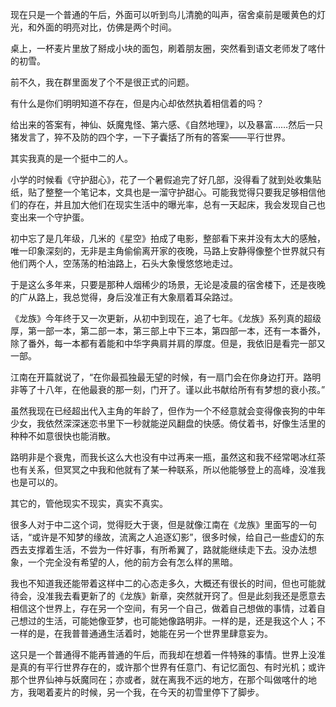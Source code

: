 现在只是一个普通的午后，外面可以听到鸟儿清脆的叫声，宿舍桌前是暖黄色的灯光，和外面的明亮对比，仿佛是两个时间。

 

桌上，一杯麦片里放了掰成小块的面包，刷着朋友圈，突然看到语文老师发了喀什的初雪。

 

前不久，我在群里面发了个不是很正式的问题。

 

有什么是你们明明知道不存在，但是内心却依然执着相信着的吗？

 

给出来的答案有，神仙、妖魔鬼怪、第六感、《自然地理》，以及暴富……然后一只猪发言了，猝不及防的四个字，一下子囊括了所有的答案——平行世界。

 

其实我真的是一个挺中二的人。

 

小学的时候看《守护甜心》，花了一个暑假追完了好几部，没得看了就到处收集贴纸，贴了整整一个笔记本，文具也是一溜守护甜心。可能我觉得只要我足够相信他们的存在，并且加大他们在现实生活中的曝光率，总有一天起床，我会发现自己也变出来一个守护蛋。

 

初中忘了是几年级，几米的《星空》拍成了电影，整部看下来并没有太大的感触，唯一印象深刻的，无非是主角偷偷离开家的夜晚，马路上安静得像整个世界就只有他们两个人，空荡荡的柏油路上，石头大象慢悠悠地走过。

 

于是这么多年来，只要是那种人烟稀少的场景，无论是凌晨的宿舍楼下，还是夜晚的广从路上，我总觉得，身后没准正有大象扇着耳朵路过。

 

《龙族》今年终于又一次更新，从初中到现在，追了七年。《龙族》系列真的超级厚，第一部一本，第二部一本，第三部上中下三本，第四部一本，还有一本番外，除了番外，每一本都有着能和中华字典肩并肩的厚度。但是，我依旧是看完一部又一部。

 

江南在开篇就说了，“在你最孤独最无望的时候，有一扇门会在你身边打开。路明非等了十八年，在他最衰的那一刻，门开了。谨以此书献给所有有梦想的衰小孩。”

 

虽然我现在已经超出代入主角的年龄了，但作为一个不经意就会变得像丧狗的中年少女，我依然深深迷恋书里下一秒就能逆风翻盘的快感。倚仗着书，好像生活里的种种不如意很快也能消散。

 

路明非是个衰鬼，而我长这么大也没有中过再来一瓶，虽然这和我不经常喝冰红茶也有关系，但冥冥之中我和他就有了某一种联系，所以他能够登上的高峰，没准我也是可以的。

 

其它的，管他现实不现实，真实不真实。

 

很多人对于中二这个词，觉得贬大于褒，但是就像江南在《龙族》里面写的一句话，“或许是不知梦的缘故，流离之人追逐幻影”，很多时候，给自己一些虚幻的东西去支撑着生活，不尝为一件好事，有所希翼了，路就能继续走下去。没办法想象，一个完全没有希望的人，他的前方会有怎么样的黑暗。

 

我也不知道我还能带着这样中二的心态走多久，大概还有很长的时间，但也可能就待会，没准我去看更新了的《龙族》新章，突然就开窍了。但是此刻我还是愿意去相信这个世界上，存在另一个空间，有另一个自己，做着自己想做的事情，过着自己想过的生活，可能她像亚梦，也可能她像路明非。一样的是，还是我这个人；不一样的是，在我普普通通生活着时，她能在另一个世界里肆意妄为。

 

这只是一个普通得不能再普通的午后，而我却在想着一件特殊的事情。世界上没准是真的有平行世界存在的，或许那个世界有任意门、有记忆面包、有时光机；或许那个世界仙神与妖魔同在；亦或者，就在离我不远的地方，在那个叫做喀什的地方，我喝着麦片的时候，另一个我，在今天的初雪里停下了脚步。

 